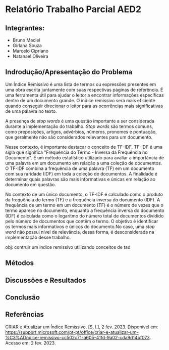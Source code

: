 # Relatório Trabalho Parcial AED2

## Integrantes: 
* Bruno Maciel
* Girlana Souza
* Marcelo Cipriano
* Natanael Oliveira


## Indrodução/Apresentação do Problema 
Um Índice Remissivo é uma lista de termos ou expressões presentes em uma obra escrita juntamente com suas respectivas páginas de referência. É uma ferramenta útil para ajudar o leitor a encontrar informações específicas dentro de um documento grande. O índice remissivo será mais eficiente quando conseguir direcionar o leitor para as ocorrências mais significativas de uma palavra no texto.

A presença de *stop words* é uma questão importante a ser considerada durante a implementação do trabalho. *Stop words* são termos comuns, como preposições, artigos, advérbios, números, pronomes e pontuação, que geralmente não são considerados relevantes para um documento. 

Nesse contexto, é importante destacar o conceito de TF-IDF. TF-IDF é uma sigla que significa "Frequência do Termo - Inversa da Frequência no Documento". É um método estatístico utilizado para avaliar a importância de uma palavra em um documento em relação a uma coleção de documentos. O TF-IDF combina a frequência de uma palavra (TF) em um documento com sua raridade (IDF) em toda a coleção de documentos. A finalidade é determinar quais palavras são mais informativas e únicas em relação ao documento em questão. 

No contexto de um único documento, o TF-IDF é calculado como o produto da frequência do termo (TF) e a frequência inversa do documento (IDF). A frequência de um termo em um documento (TF) é o número de vezes que o termo aparece no documento, enquanto a frequência inversa do documento (IDF) é calculada como o logaritmo do número total de documentos dividido pelo número de documentos que contêm o termo. O objetivo é identificar os termos mais informativos e únicos do documento.No caso, uma *stop word* não possui nível de relevância, dessa forma, é desconsiderada na implementação desse trabalho. 


obj: contruir um indice remissivo utilizando conceitos de tad


## Métodos

## Discussões e Resultados 
## Conclusão 

## Referências
CRIAR e Atualizar um Índice Remissivo. [S. l.], 2 fev. 2023. Disponível em: https://support.microsoft.com/pt-pt/office/criar-e-atualizar-um-%C3%ADndice-remissivo-cc502c71-a605-41fd-9a02-cda9d14bf073. Acesso em: 2 fev. 2023.
